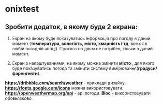 # onixtest
## Зробити додаток, в якому буде 2 екрана:

1. Екран на якому буде показуватись інформація про погоду в даний момент
(**температура, вологість, місто, хмарність і тд**, все як в любій погодній аппці). 
Прогноз по дням не потрібен, тільки в даний момент.

2. Екран з налаштуваннями, на якому можна змінити **місто** , 
для якого буде показуватись погода 
та змінити систему вимірювання(**градуси/фаренгейти**).

**https://dribbble.com/search/weather** - приклади дизайну. 
**https://fonts.google.com/icons** можна використовувати.
**https://openweathermap.org/api** - api погоди. 
**Bloc** - використовувати обовьязково.